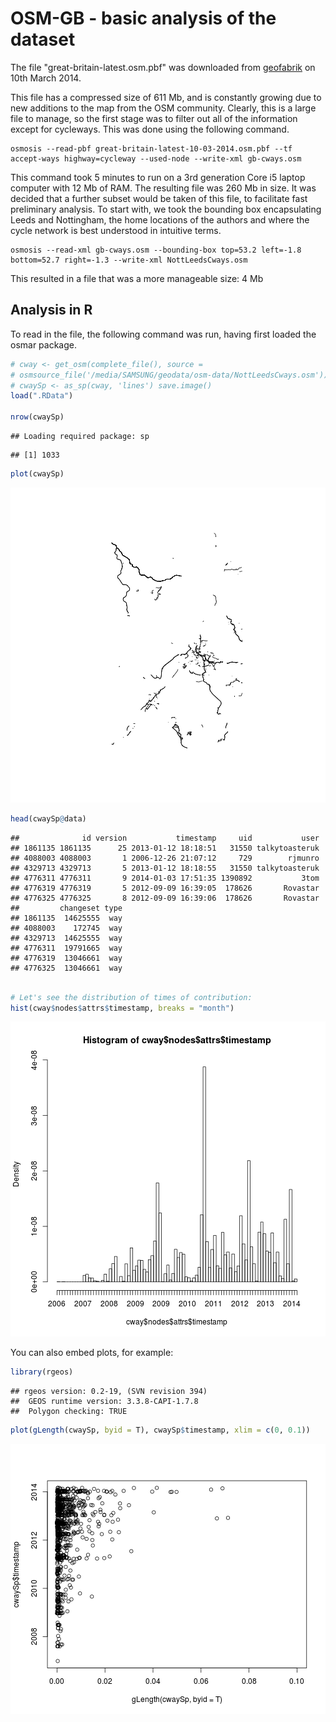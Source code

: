 OSM-GB - basic analysis of the dataset
========================================================

The file "great-britain-latest.osm.pbf" was downloaded from [geofabrik](http://download.geofabrik.de/europe/great-britain.html) on 10th March 2014.

This file has a compressed size of 611 Mb, and is constantly growing due to new 
additions to the map from the OSM community. Clearly, this is a large file to manage, 
so the first stage was to filter out all of the information except for cycleways. 
This was done using the following command.

```{bash}
osmosis --read-pbf great-britain-latest-10-03-2014.osm.pbf --tf accept-ways highway=cycleway --used-node --write-xml gb-cways.osm
```

This command took 5 minutes to run on a 3rd generation Core i5 laptop computer with 12 Mb of RAM.
The resulting file was 260 Mb in size. It was decided that a further subset would be taken of this file, to facilitate fast preliminary analysis. To start with, we took the bounding box 
encapsulating Leeds and Nottingham, the home locations of the authors and where
the cycle network is best understood in intuitive terms.

```{bash}
osmosis --read-xml gb-cways.osm --bounding-box top=53.2 left=-1.8 bottom=52.7 right=-1.3 --write-xml NottLeedsCways.osm
```
This resulted in a file that was a more manageable size: 4 Mb

## Analysis in R

To read in the file, the following command was run, having first loaded the 
osmar package.


```r
# cway <- get_osm(complete_file(), source =
# osmsource_file('/media/SAMSUNG/geodata/osm-data/NottLeedsCways.osm'))
# cwaySp <- as_sp(cway, 'lines') save.image()
load(".RData")

nrow(cwaySp)
```

```
## Loading required package: sp
```

```
## [1] 1033
```

```r
plot(cwaySp)
```

![plot of chunk unnamed-chunk-1](figure/unnamed-chunk-11.png) 

```r
head(cwaySp@data)
```

```
##              id version           timestamp     uid           user
## 1861135 1861135      25 2013-01-12 18:18:51   31550 talkytoasteruk
## 4088003 4088003       1 2006-12-26 21:07:12     729        rjmunro
## 4329713 4329713       5 2013-01-12 18:18:55   31550 talkytoasteruk
## 4776311 4776311       9 2014-01-03 17:51:35 1390892           3tom
## 4776319 4776319       5 2012-09-09 16:39:05  178626       Rovastar
## 4776325 4776325       8 2012-09-09 16:39:06  178626       Rovastar
##         changeset type
## 1861135  14625555  way
## 4088003    172745  way
## 4329713  14625555  way
## 4776311  19791665  way
## 4776319  13046661  way
## 4776325  13046661  way
```

```r

# Let's see the distribution of times of contribution:
hist(cway$nodes$attrs$timestamp, breaks = "month")
```

![plot of chunk unnamed-chunk-1](figure/unnamed-chunk-12.png) 




You can also embed plots, for example:


```r
library(rgeos)
```

```
## rgeos version: 0.2-19, (SVN revision 394)
##  GEOS runtime version: 3.3.8-CAPI-1.7.8 
##  Polygon checking: TRUE
```

```r
plot(gLength(cwaySp, byid = T), cwaySp$timestamp, xlim = c(0, 0.1))
```

![plot of chunk unnamed-chunk-2](figure/unnamed-chunk-2.png) 



